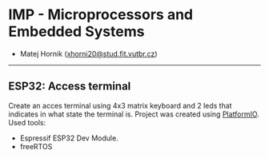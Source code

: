 # IMP - Microprocessors and Embedded Systems
- Matej Hornik (xhorni20@stud.fit.vutbr.cz)
---
## ESP32: Access terminal
Create an acces terminal using 4x3 matrix keyboard and 2 leds that indicates in what state the terminal is. 
Project was created using [PlatformIO](https://platformio.org/). Used tools:
- Espressif ESP32 Dev Module. 
- freeRTOS
 